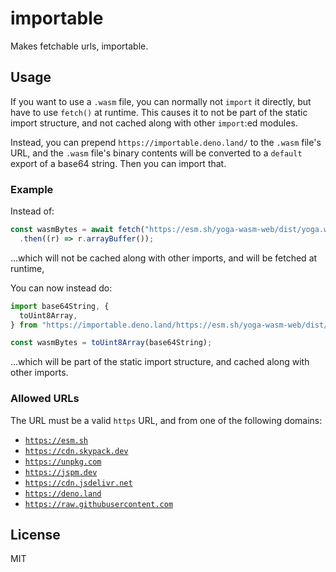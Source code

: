 # importable

Makes fetchable urls, importable.

## Usage

If you want to use a `.wasm` file, you can normally not `import` it directly,
but have to use `fetch()` at runtime. This causes it to not be part of the
static import structure, and not cached along with other `import`:ed modules.

Instead, you can prepend `https://importable.deno.land/` to the `.wasm` file's
URL, and the `.wasm` file's binary contents will be converted to a `default`
export of a base64 string. Then you can import that.

### Example

Instead of:

```ts
const wasmBytes = await fetch("https://esm.sh/yoga-wasm-web/dist/yoga.wasm")
  .then((r) => r.arrayBuffer());
```

...which will not be cached along with other imports, and will be fetched at
runtime,

You can now instead do:

```ts
import base64String, {
  toUint8Array,
} from "https://importable.deno.land/https://esm.sh/yoga-wasm-web/dist/yoga.wasm";

const wasmBytes = toUint8Array(base64String);
```

...which will be part of the static import structure, and cached along with
other imports.

### Allowed URLs

The URL must be a valid `https` URL, and from one of the following domains:

- [`https://esm.sh`](https://esm.sh)
- [`https://cdn.skypack.dev`](https://cdn.skypack.dev)
- [`https://unpkg.com`](https://unpkg.com)
- [`https://jspm.dev`](https://jspm.dev)
- [`https://cdn.jsdelivr.net`](https://cdn.jsdelivr.net)
- [`https://deno.land`](https://deno.land)
- [`https://raw.githubusercontent.com`](https://raw.githubusercontent.com)

## License

MIT

